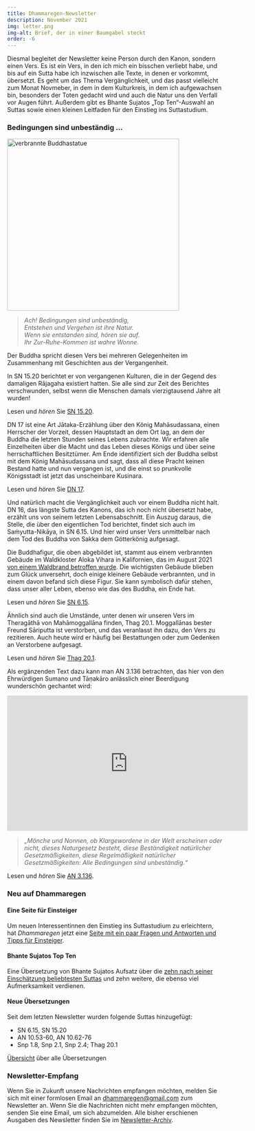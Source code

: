```yaml
---
title: Dhammaregen-Newsletter
description: November 2021
img: letter.png
img-alt: Brief, der in einer Baumgabel steckt
order: -6
---
```


Diesmal begleitet der Newsletter keine Person durch den Kanon, sondern einen Vers. Es ist ein Vers, in den ich mich ein bisschen verliebt habe, und bis auf ein Sutta habe ich inzwischen alle Texte, in denen er vorkommt, übersetzt. Es geht um das Thema Vergänglichkeit, und das passt vielleicht zum Monat Novmeber, in dem in dem Kulturkreis, in dem ich aufgewachsen bin, besonders der Toten gedacht wird und auch die Natur uns den Verfall vor Augen führt. Außerdem gibt es Bhante Sujatos „Top Ten“-Auswahl an Suttas sowie einen kleinen Leitfaden für den Einstieg ins Suttastudium.

### Bedingungen sind unbeständig …

<img src="./bbuddha.png" alt="verbrannte Buddhastatue" style="height: 400px;">

>*Ach! Bedingungen sind unbeständig,  
>Entstehen und Vergehen ist ihre Natur.  
>Wenn sie entstanden sind, hören sie auf.  
>Ihr Zur-Ruhe-Kommen ist wahre Wonne.*

Der Buddha spricht diesen Vers bei mehreren Gelegenheiten im Zusammenhang mit Geschichten aus der Vergangenheit.

In SN 15.20 berichtet er von vergangenen Kulturen, die in der Gegend des damaligen Rājagaha existiert hatten. Sie alle sind zur Zeit des Berichtes verschwunden, selbst wenn die Menschen damals vierzigtausend Jahre alt wurden!

Lesen und *hören* Sie [SN 15.20](/suttas#sn15.20/de/sabbamitta:0.1).

DN 17 ist eine Art Jātaka-Erzählung über den König Mahāsudassana, einen Herrscher der Vorzeit, dessen Hauptstadt an dem Ort lag, an dem der Buddha die letzten Stunden seines Lebens zubrachte. Wir erfahren alle Einzelheiten über die Macht und das Leben dieses Königs und über seine herrschaftlichen Besitztümer. Am Ende identifiziert sich der Buddha selbst mit dem König Mahāsudassana und sagt, dass all diese Pracht keinen Bestand hatte und nun vergangen ist, und die einst so prunkvolle Königsstadt ist jetzt das unscheinbare Kusinara.

Lesen und *hören* Sie [DN 17](/suttas#dn17/de/sabbamitta:0.1).

Und natürlich macht die Vergänglichkeit auch vor einem Buddha nicht halt. DN 16, das längste Sutta des Kanons, das ich noch nicht übersetzt habe, erzählt uns von seinem letzten Lebensabschnitt. Ein Auszug daraus, die Stelle, die über den eigentlichen Tod berichtet, findet sich auch im Saṁyutta-Nikāya, in SN 6.15. Und hier wird unser Vers unmittelbar nach dem Tod des Buddha von Sakka dem Götterkönig aufgesagt.

Die Buddhafigur, die oben abgebildet ist, stammt aus einem verbrannten Gebäude im Waldkloster Aloka Vihara in Kalifornien, das im August 2021 [von einem Waldbrand betroffen wurde](https://alokavihara.org/first-return-visit-after-the-caldor-fire/). Die wichtigsten Gebäude blieben zum Glück unversehrt, doch einige kleinere Gebäude verbrannten, und in einem davon befand sich diese Figur. Sie kann symbolisch dafür stehen, dass unser aller Leben, ebenso wie das des Buddha, ein Ende hat.

Lesen und *hören* Sie [SN 6.15](/suttas#sn6.15/de/sabbamitta:0.1).

Ähnlich sind auch die Umstände, unter denen wir unseren Vers im Theragāthā von Mahāmoggallāna finden, Thag 20.1. Moggallānas bester Freund Sāriputta ist verstorben, und das veranlasst ihn dazu, den Vers zu rezitieren. Auch heute wird er häufig bei Bestattungen oder zum Gedenken an Verstorbene aufgesagt.

Lesen und *hören* Sie [Thag 20.1](/suttas#thag20.1/de/sabbamitta:1.20.1).

Als ergänzenden Text dazu kann man AN 3.136 betrachten, das hier von den Ehrwürdigen Sumano und Tāṇakāro anlässlich einer Beerdigung wunderschön gechantet wird:

<iframe width="560" height="315" src="https://www.youtube-nocookie.com/embed/de_CMGaO5Fg" title="YouTube video player" frameborder="0" allow="accelerometer; autoplay; clipboard-write; encrypted-media; gyroscope; picture-in-picture" allowfullscreen></iframe>

>*„Mönche und Nonnen, ob Klargewordene in der Welt erscheinen oder nicht, dieses Naturgesetz besteht, diese Beständigkeit natürlicher Gesetzmäßigkeiten, diese Regelmäßigkeit natürlicher Gesetzmäßigkeiten: Alle Bedingungen sind unbeständig.“*

Lesen und *hören* Sie [AN 3.136](/suttas#an3.136/de/sabbamitta:0.1).

### Neu auf Dhammaregen

#### Eine Seite für Einsteiger

Um neuen Interessentinnen den Einstieg ins Suttastudium zu erleichtern, hat *Dhammaregen* jetzt eine [Seite mit ein paar Fragen und Antworten und Tipps für Einsteiger](/Studium/Einstieg).

#### Bhante Sujatos Top Ten

Eine Übersetzung von Bhante Sujatos Aufsatz über die [zehn nach seiner Einschätzung beliebtesten Suttas](/Studium/TopTen) und zehn weitere, die ebenso viel Aufmerksamkeit verdienen.

#### Neue Übersetzungen

Seit dem letzten Newsletter wurden folgende Suttas hinzugefügt:
- SN 6.15, SN 15.20
- AN 10.53-60, AN 10.62-76
- Snp 1.8, Snp 2.1, Snp 2.4; Thag 20.1

[Übersicht](/Übersetzung/Übersicht) über alle Übersetzungen

### Newsletter-Empfang

Wenn Sie in Zukunft unsere Nachrichten empfangen möchten, melden Sie sich mit einer formlosen Email an [dhammaregen@gmail.com](mailto:dhammaregen@gmail.com) zum Newsletter an. Wenn Sie die Nachrichten nicht mehr empfangen möchten, senden Sie eine Email, um sich abzumelden. Alle bisher erschienen Ausgaben des Newsletter finden Sie im [Newsletter-Archiv](/wiki/news).
